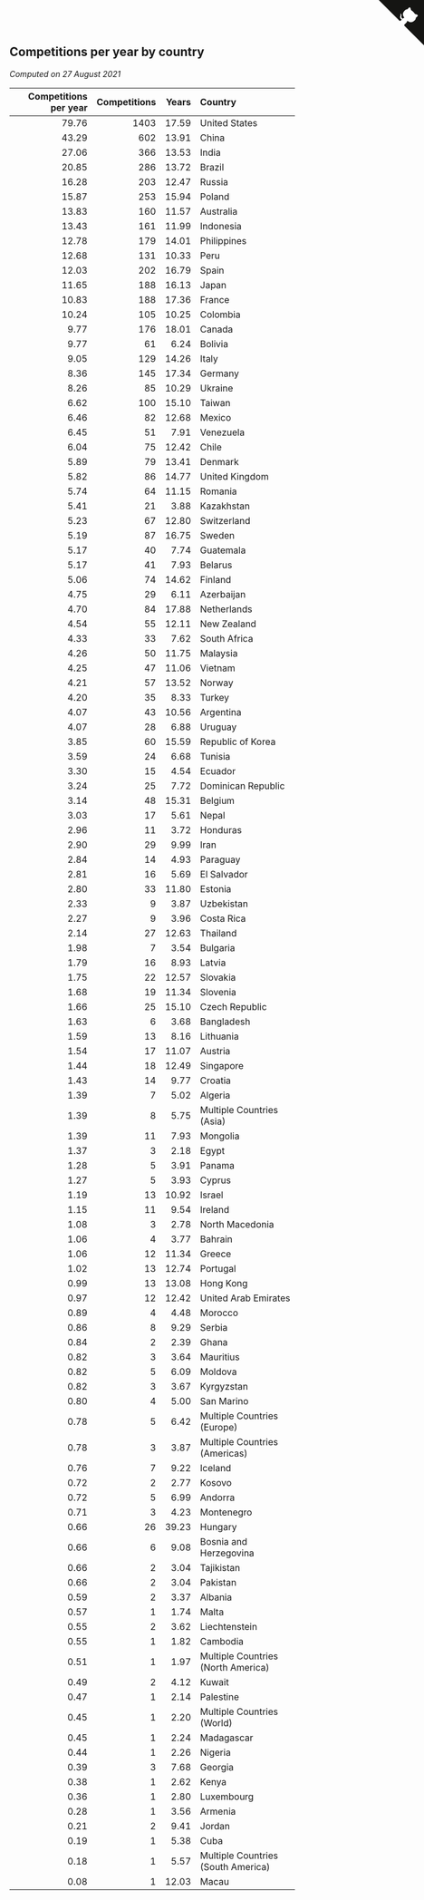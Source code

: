 ## Competitions per year by country

*Computed on 27 August 2021*

| Competitions per year | Competitions | Years | Country |
| ---: | ---: | ---: | :--- |
| 79.76 | 1403 | 17.59 | United States |
| 43.29 | 602 | 13.91 | China |
| 27.06 | 366 | 13.53 | India |
| 20.85 | 286 | 13.72 | Brazil |
| 16.28 | 203 | 12.47 | Russia |
| 15.87 | 253 | 15.94 | Poland |
| 13.83 | 160 | 11.57 | Australia |
| 13.43 | 161 | 11.99 | Indonesia |
| 12.78 | 179 | 14.01 | Philippines |
| 12.68 | 131 | 10.33 | Peru |
| 12.03 | 202 | 16.79 | Spain |
| 11.65 | 188 | 16.13 | Japan |
| 10.83 | 188 | 17.36 | France |
| 10.24 | 105 | 10.25 | Colombia |
| 9.77 | 176 | 18.01 | Canada |
| 9.77 | 61 | 6.24 | Bolivia |
| 9.05 | 129 | 14.26 | Italy |
| 8.36 | 145 | 17.34 | Germany |
| 8.26 | 85 | 10.29 | Ukraine |
| 6.62 | 100 | 15.10 | Taiwan |
| 6.46 | 82 | 12.68 | Mexico |
| 6.45 | 51 | 7.91 | Venezuela |
| 6.04 | 75 | 12.42 | Chile |
| 5.89 | 79 | 13.41 | Denmark |
| 5.82 | 86 | 14.77 | United Kingdom |
| 5.74 | 64 | 11.15 | Romania |
| 5.41 | 21 | 3.88 | Kazakhstan |
| 5.23 | 67 | 12.80 | Switzerland |
| 5.19 | 87 | 16.75 | Sweden |
| 5.17 | 40 | 7.74 | Guatemala |
| 5.17 | 41 | 7.93 | Belarus |
| 5.06 | 74 | 14.62 | Finland |
| 4.75 | 29 | 6.11 | Azerbaijan |
| 4.70 | 84 | 17.88 | Netherlands |
| 4.54 | 55 | 12.11 | New Zealand |
| 4.33 | 33 | 7.62 | South Africa |
| 4.26 | 50 | 11.75 | Malaysia |
| 4.25 | 47 | 11.06 | Vietnam |
| 4.21 | 57 | 13.52 | Norway |
| 4.20 | 35 | 8.33 | Turkey |
| 4.07 | 43 | 10.56 | Argentina |
| 4.07 | 28 | 6.88 | Uruguay |
| 3.85 | 60 | 15.59 | Republic of Korea |
| 3.59 | 24 | 6.68 | Tunisia |
| 3.30 | 15 | 4.54 | Ecuador |
| 3.24 | 25 | 7.72 | Dominican Republic |
| 3.14 | 48 | 15.31 | Belgium |
| 3.03 | 17 | 5.61 | Nepal |
| 2.96 | 11 | 3.72 | Honduras |
| 2.90 | 29 | 9.99 | Iran |
| 2.84 | 14 | 4.93 | Paraguay |
| 2.81 | 16 | 5.69 | El Salvador |
| 2.80 | 33 | 11.80 | Estonia |
| 2.33 | 9 | 3.87 | Uzbekistan |
| 2.27 | 9 | 3.96 | Costa Rica |
| 2.14 | 27 | 12.63 | Thailand |
| 1.98 | 7 | 3.54 | Bulgaria |
| 1.79 | 16 | 8.93 | Latvia |
| 1.75 | 22 | 12.57 | Slovakia |
| 1.68 | 19 | 11.34 | Slovenia |
| 1.66 | 25 | 15.10 | Czech Republic |
| 1.63 | 6 | 3.68 | Bangladesh |
| 1.59 | 13 | 8.16 | Lithuania |
| 1.54 | 17 | 11.07 | Austria |
| 1.44 | 18 | 12.49 | Singapore |
| 1.43 | 14 | 9.77 | Croatia |
| 1.39 | 7 | 5.02 | Algeria |
| 1.39 | 8 | 5.75 | Multiple Countries (Asia) |
| 1.39 | 11 | 7.93 | Mongolia |
| 1.37 | 3 | 2.18 | Egypt |
| 1.28 | 5 | 3.91 | Panama |
| 1.27 | 5 | 3.93 | Cyprus |
| 1.19 | 13 | 10.92 | Israel |
| 1.15 | 11 | 9.54 | Ireland |
| 1.08 | 3 | 2.78 | North Macedonia |
| 1.06 | 4 | 3.77 | Bahrain |
| 1.06 | 12 | 11.34 | Greece |
| 1.02 | 13 | 12.74 | Portugal |
| 0.99 | 13 | 13.08 | Hong Kong |
| 0.97 | 12 | 12.42 | United Arab Emirates |
| 0.89 | 4 | 4.48 | Morocco |
| 0.86 | 8 | 9.29 | Serbia |
| 0.84 | 2 | 2.39 | Ghana |
| 0.82 | 3 | 3.64 | Mauritius |
| 0.82 | 5 | 6.09 | Moldova |
| 0.82 | 3 | 3.67 | Kyrgyzstan |
| 0.80 | 4 | 5.00 | San Marino |
| 0.78 | 5 | 6.42 | Multiple Countries (Europe) |
| 0.78 | 3 | 3.87 | Multiple Countries (Americas) |
| 0.76 | 7 | 9.22 | Iceland |
| 0.72 | 2 | 2.77 | Kosovo |
| 0.72 | 5 | 6.99 | Andorra |
| 0.71 | 3 | 4.23 | Montenegro |
| 0.66 | 26 | 39.23 | Hungary |
| 0.66 | 6 | 9.08 | Bosnia and Herzegovina |
| 0.66 | 2 | 3.04 | Tajikistan |
| 0.66 | 2 | 3.04 | Pakistan |
| 0.59 | 2 | 3.37 | Albania |
| 0.57 | 1 | 1.74 | Malta |
| 0.55 | 2 | 3.62 | Liechtenstein |
| 0.55 | 1 | 1.82 | Cambodia |
| 0.51 | 1 | 1.97 | Multiple Countries (North America) |
| 0.49 | 2 | 4.12 | Kuwait |
| 0.47 | 1 | 2.14 | Palestine |
| 0.45 | 1 | 2.20 | Multiple Countries (World) |
| 0.45 | 1 | 2.24 | Madagascar |
| 0.44 | 1 | 2.26 | Nigeria |
| 0.39 | 3 | 7.68 | Georgia |
| 0.38 | 1 | 2.62 | Kenya |
| 0.36 | 1 | 2.80 | Luxembourg |
| 0.28 | 1 | 3.56 | Armenia |
| 0.21 | 2 | 9.41 | Jordan |
| 0.19 | 1 | 5.38 | Cuba |
| 0.18 | 1 | 5.57 | Multiple Countries (South America) |
| 0.08 | 1 | 12.03 | Macau |


<a href="https://github.com/jonatanklosko/wca_statistics" class="github-corner" aria-label="View source on Github"><svg width="80" height="80" viewBox="0 0 250 250" style="fill:#151513; color:#fff; position: absolute; top: 0; border: 0; right: 0;" aria-hidden="true"><path d="M0,0 L115,115 L130,115 L142,142 L250,250 L250,0 Z"></path><path d="M128.3,109.0 C113.8,99.7 119.0,89.6 119.0,89.6 C122.0,82.7 120.5,78.6 120.5,78.6 C119.2,72.0 123.4,76.3 123.4,76.3 C127.3,80.9 125.5,87.3 125.5,87.3 C122.9,97.6 130.6,101.9 134.4,103.2" fill="currentColor" style="transform-origin: 130px 106px;" class="octo-arm"></path><path d="M115.0,115.0 C114.9,115.1 118.7,116.5 119.8,115.4 L133.7,101.6 C136.9,99.2 139.9,98.4 142.2,98.6 C133.8,88.0 127.5,74.4 143.8,58.0 C148.5,53.4 154.0,51.2 159.7,51.0 C160.3,49.4 163.2,43.6 171.4,40.1 C171.4,40.1 176.1,42.5 178.8,56.2 C183.1,58.6 187.2,61.8 190.9,65.4 C194.5,69.0 197.7,73.2 200.1,77.6 C213.8,80.2 216.3,84.9 216.3,84.9 C212.7,93.1 206.9,96.0 205.4,96.6 C205.1,102.4 203.0,107.8 198.3,112.5 C181.9,128.9 168.3,122.5 157.7,114.1 C157.9,116.9 156.7,120.9 152.7,124.9 L141.0,136.5 C139.8,137.7 141.6,141.9 141.8,141.8 Z" fill="currentColor" class="octo-body"></path></svg></a><style>.github-corner:hover .octo-arm{animation:octocat-wave 560ms ease-in-out}@keyframes octocat-wave{0%,100%{transform:rotate(0)}20%,60%{transform:rotate(-25deg)}40%,80%{transform:rotate(10deg)}}@media (max-width:500px){.github-corner:hover .octo-arm{animation:none}.github-corner .octo-arm{animation:octocat-wave 560ms ease-in-out}}</style>
